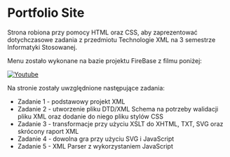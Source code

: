 # Portfolio Site
Strona robiona przy pomocy HTML oraz CSS, aby zaprezentować dotychczasowe zadania z przedmiotu Technologie XML na 3 semestrze Informatyki Stosowanej. 

Menu zostało wykonane na bazie projektu FireBase z filmu poniżej:

[![Youtube](https://youtu.be/biOMz4puGt/default.jpg)](https://youtu.be/biOMz4puGt8)

Na stronie zostały uwzględnione następujące zadania:
- Zadanie 1 - podstawowy projekt XML
- Zadanie 2 - utworzenie pliku DTD/XML Schema na potrzeby walidacji pliku XML oraz dodanie do niego pliku stylów CSS
- Zadanie 3 - transformacje przy użyciu XSLT do XHTML, TXT, SVG oraz skrócony raport XML
- Zadanie 4 - dowolna gra przy użyciu SVG i JavaScript
- Zadanie 5 - XML Parser z wykorzystaniem JavaScript